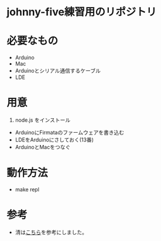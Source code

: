 johnny-five練習用のリポジトリ
==================

# 必要なもの
* Arduino
* Mac
* Arduinoとシリアル通信するケーブル
* LDE

# 用意
1. node.js をインストール
* ArduinoにFirmataのファームウェアを書き込む
* LDEをArduinoにさしておく(13番)
* ArduinoとMacをつなぐ

# 動作方法
* make repl

# 参考
* 清は[こちら](http://qiita.com/masato/items/6c3d82f862feecdcf069)を参考にしました。
